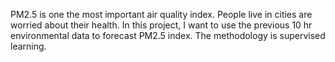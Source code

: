 PM2.5 is one the most important air quality index. People live in cities are worried about their health. 
In this project, I want to use the previous 10 hr environmental data to forecast PM2.5 index. 
The methodology is supervised learning.
